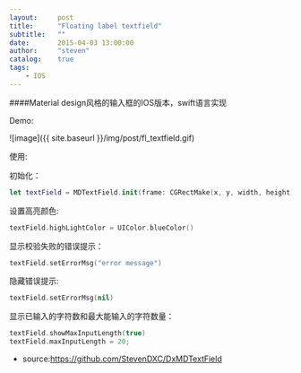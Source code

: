 ```yaml
---
layout:     post
title:      "Floating label textfield"
subtitle:   ""
date:       2015-04-03 13:00:00
author:     "steven"
catalog:    true
tags:
    - IOS
---
```


####Material design风格的输入框的IOS版本，swift语言实现

Demo:

![image]({{ site.baseurl }}/img/post/fl_textfield.gif)


使用:


初始化：

```swift
let textField = MDTextField.init(frame: CGRectMake(x, y, width, height))
```

设置高亮颜色:

```swift
textField.highLightColor = UIColor.blueColor()
```

显示校验失败的错误提示：

```swift
textField.setErrorMsg("error message")
```

隐藏错误提示:

```swift
textField.setErrorMsg(nil)
```

显示已输入的字符数和最大能输入的字符数量：

```swift
textField.showMaxInputLength(true)
textField.maxInputLength = 20;
```


* source:https://github.com/StevenDXC/DxMDTextField
